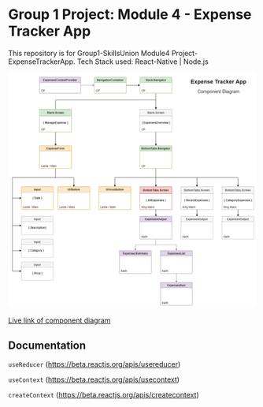 # Group 1 Project: Module 4 - Expense Tracker App

This repository is for Group1-SkillsUnion Module4 Project-ExpenseTrackerApp. 
Tech Stack used: React-Native | Node.js

![Component Diagram](./component-diagram.png)

[Live link of component diagram](https://drive.google.com/file/d/18gFM3l5t8SxogWHo97P6_805FVpia1CI/view?usp=sharing)

## Documentation

`useReducer` (https://beta.reactjs.org/apis/usereducer)

`useContext` (https://beta.reactjs.org/apis/usecontext)

`createContext` (https://beta.reactjs.org/apis/createcontext)

